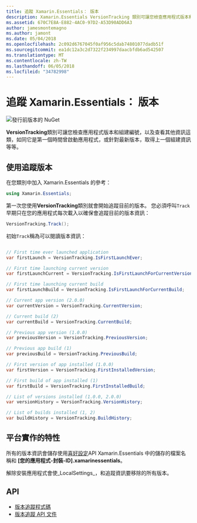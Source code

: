 ```yaml
---
title: 追蹤 Xamarin.Essentials： 版本
description: Xamarin.Essentials VersionTracking 類別可讓您檢查應用程式版本和組建編號，以及查看等其他資訊，如同它是第一次曾啟動應用程式，或取得最新版本前, 一個組建資訊和更多。
ms.assetid: 670C7E8A-E882-4AC0-97D2-A53D90ADD6A3
author: jamesmontemagno
ms.author: jamont
ms.date: 05/04/2018
ms.openlocfilehash: 2c092d6767045f0af956c5dab74801077dadb51f
ms.sourcegitcommit: ea1dc12a3c2d7322f234997daacbfdb6ad542507
ms.translationtype: MT
ms.contentlocale: zh-TW
ms.lasthandoff: 06/05/2018
ms.locfileid: "34782998"
---
```

# <a name="xamarinessentials-version-tracking"></a>追蹤 Xamarin.Essentials： 版本

![發行前版本的 NuGet](~/media/shared/pre-release.png)

**VersionTracking**類別可讓您檢查應用程式版本和組建編號，以及查看其他資訊這類，如同它是第一個時間曾啟動應用程式，或針對最新版本，取得上一個組建資訊等等。

## <a name="using-version-tracking"></a>使用追蹤版本

在您類別中加入 Xamarin.Essentials 的參考：

```csharp
using Xamarin.Essentials;
```

第一次您使用**VersionTracking**類別就會開始追蹤目前的版本。 您必須呼叫`Track`早期只在您的應用程式每次載入以確保會追蹤目前的版本資訊：

```csharp
VersionTracking.Track();
```

初始`Track`稱為可以閱讀版本資訊：

```csharp

// First time ever launched application
var firstLaunch = VersionTracking.IsFirstLaunchEver;

// First time launching current version
var firstLaunchCurrent = VersionTracking.IsFirstLaunchForCurrentVersion;

// First time launching current build
var firstLaunchBuild = VersionTracking.IsFirstLaunchForCurrentBuild;

// Current app version (2.0.0)
var currentVersion = VersionTracking.CurrentVersion;

// Current build (2)
var currentBuild = VersionTracking.CurrentBuild;

// Previous app version (1.0.0)
var previousVersion = VersionTracking.PreviousVersion;

// Previous app build (1)
var previousBuild = VersionTracking.PreviousBuild;

// First version of app installed (1.0.0)
var firstVersion = VersionTracking.FirstInstalledVersion;

// First build of app installed (1)
var firstBuild = VersionTracking.FirstInstalledBuild;

// List of versions installed (1.0.0, 2.0.0)
var versionHistory = VersionTracking.VersionHistory;

// List of builds installed (1, 2)
var buildHistory = VersionTracking.BuildHistory;
```

## <a name="platform-implementation-specifics"></a>平台實作的特性

所有的版本資訊會儲存使用[喜好設定](preferences.md)API Xamarin.Essentials 中的儲存的檔案名稱和 **[您的應用程式-封裝-ID].xamarinessentials**。

解除安裝應用程式會使_LocalSettings_，和追蹤資訊要移除的所有版本。

## <a name="api"></a>API

- [版本追蹤程式碼](https://github.com/xamarin/Essentials/tree/master/Xamarin.Essentials/VersionTracking)
- [版本追蹤 API 文件](xref:Xamarin.Essentials.VersionTracking)
